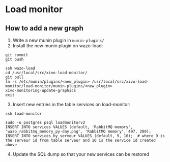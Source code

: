 # Load monitor

## How to add a new graph

1. Write a new munin plugin in `munin-plugins/`
2. Install the new munin plugin on wazo-load:

```
git commit
git push

ssh wazo-load
cd /usr/local/src/xivo-load-monitor/
git pull
ln -s /etc/munin/plugins/<new_plugin> /usr/local/src/xivo-load-monitor/load-monitor/munin-plugins/<new_plugin>
xivo-monitoring-update-graphics
exit
```

3. Insert new entries in the table services on load-monitor:

```
ssh load-monitor

sudo -u postgres psql loadmonitorv2
INSERT INTO services VALUES (default, 'RabbitMQ memory', 'wazo_rabbitmq_memory_py-day.png', 'RabbitMQ memory', 497, 280);
INSERT INTO services_by_serveur VALUES (default, 9, 10);  # where 9 is the serveur id from table serveur and 10 is the service id created above
```

4. Update the SQL dump so that your new services can be restored
